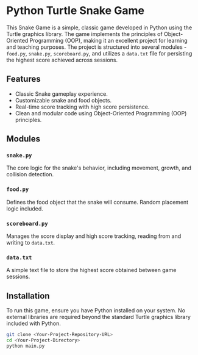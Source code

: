 # Python Turtle Snake Game

This Snake Game is a simple, classic game developed in Python using the Turtle graphics library. The game implements the principles of Object-Oriented Programming (OOP), making it an excellent project for learning and teaching purposes. The project is structured into several modules - `food.py`, `snake.py`, `scoreboard.py`, and utilizes a `data.txt` file for persisting the highest score achieved across sessions.

## Features

- Classic Snake gameplay experience.
- Customizable snake and food objects.
- Real-time score tracking with high score persistence.
- Clean and modular code using Object-Oriented Programming (OOP) principles.

## Modules

### `snake.py`
The core logic for the snake's behavior, including movement, growth, and collision detection.

### `food.py`
Defines the food object that the snake will consume. Random placement logic included.

### `scoreboard.py`
Manages the score display and high score tracking, reading from and writing to `data.txt`.

### `data.txt`
A simple text file to store the highest score obtained between game sessions.

## Installation

To run this game, ensure you have Python installed on your system. No external libraries are required beyond the standard Turtle graphics library included with Python.

```bash
git clone <Your-Project-Repository-URL>
cd <Your-Project-Directory>
python main.py
